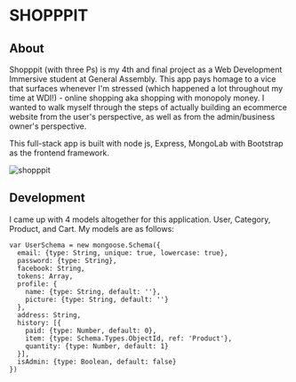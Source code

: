 # SHOPPPIT

## About
Shopppit (with three Ps) is my 4th and final project as a Web Development Immersive student at General Assembly.   This app pays homage to a vice that surfaces whenever I'm stressed (which happened a lot throughout my time at WDI!) - online shopping aka shopping with monopoly money.  I wanted to walk myself through the steps of actually building an ecommerce website from the user's perspective, as well as from the admin/business owner's perspective. 

This full-stack app is built with node js, Express, MongoLab with Bootstrap as the frontend framework.
 
![shopppit](https://github.com/shirongfoo/wdi-project-4/blob/master/shoppit1%20(3).gif)

## Development
I came up with 4 models altogether for this application.  User, Category, Product, and Cart.  My models are as follows: 

```
var UserSchema = new mongoose.Schema({
  email: {type: String, unique: true, lowercase: true},
  password: {type: String},
  facebook: String,
  tokens: Array,
  profile: {
    name: {type: String, default: ''},
    picture: {type: String, default: ''}
  },
  address: String,
  history: [{
    paid: {type: Number, default: 0},
    item: {type: Schema.Types.ObjectId, ref: 'Product'},
    quantity: {type: Number, default: 1}
  }],
  isAdmin: {type: Boolean, default: false}
})
